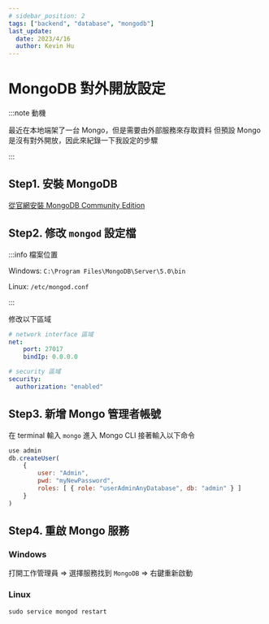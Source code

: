 ```yaml
---
# sidebar_position: 2
tags: ["backend", "database", "mongodb"]
last_update:
  date: 2023/4/16
  author: Kevin Hu
---
```


# MongoDB 對外開放設定

:::note 動機

最近在本地端架了一台 Mongo，但是需要由外部服務來存取資料
但預設 Mongo 是沒有對外開放，因此來紀錄一下我設定的步驟

:::

## Step1. 安裝 MongoDB

[從官網安裝 MongoDB Community Edition](https://docs.mongodb.com/manual/administration/install-community/)

## Step2. 修改 `mongod` 設定檔

:::info 檔案位置

Windows: `C:\Program Files\MongoDB\Server\5.0\bin`

Linux: `/etc/mongod.conf`

:::

修改以下區域

```yaml {4,8} showLineNumbers
# network interface 區域
net:
	port: 27017
	bindIp: 0.0.0.0

# security 區域
security:
  authorization: "enabled"
```

## Step3. 新增 Mongo 管理者帳號

在 terminal 輸入 `mongo` 進入 Mongo CLI
接著輸入以下命令

```js showLineNumbers
use admin
db.createUser(
	{
		user: "Admin",
		pwd: "myNewPassword",
		roles: [ { role: "userAdminAnyDatabase", db: "admin" } ]
	}
)
```

## Step4. 重啟 Mongo 服務

### Windows

打開工作管理員 => 選擇服務找到 `MongoDB` => 右鍵重新啟動

<!-- <img src="/assets/mongo-service.png"> -->

### Linux

`sudo service mongod restart`
